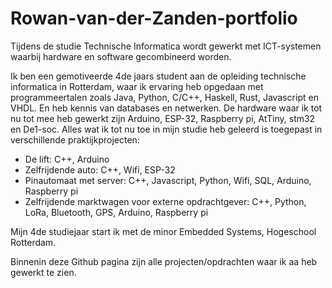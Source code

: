 # Rowan-van-der-Zanden-portfolio

Tijdens de studie Technische Informatica wordt gewerkt met ICT-systemen waarbij hardware en software gecombineerd worden.

Ik ben een gemotiveerde 4de jaars student aan de opleiding technische informatica in Rotterdam, waar ik ervaring heb opgedaan met programmeertalen zoals Java, Python, C/C++, Haskell, Rust, Javascript en VHDL. En heb kennis van databases en netwerken. De hardware waar ik tot nu tot mee heb gewerkt zijn Arduino, ESP-32, Raspberry pi, AtTiny, stm32 en De1-soc. Alles wat ik tot nu toe in mijn studie heb geleerd is toegepast in verschillende praktijkprojecten:
- De lift: C++, Arduino
- Zelfrijdende auto: C++, Wifi, ESP-32
- Pinautomaat met server: C++, Javascript, Python, Wifi, SQL, Arduino, Raspberry pi
- Zelfrijdende marktwagen voor externe opdrachtgever: C++, Python, LoRa, Bluetooth, GPS, Arduino, Raspberry pi

Mijn 4de studiejaar start ik met de minor Embedded Systems, Hogeschool Rotterdam.

Binnenin deze Github pagina zijn alle projecten/opdrachten waar ik aa heb gewerkt te zien.
